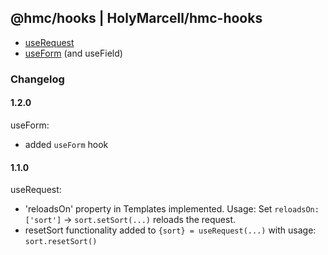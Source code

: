 ## @hmc/hooks | HolyMarcell/hmc-hooks

* [useRequest](./docs/useRequest.md)
* [useForm](./docs/useForm.md) (and useField)


### Changelog

#### 1.2.0

useForm:

* added `useForm` hook

#### 1.1.0

useRequest:


* 'reloadsOn' property in Templates implemented. Usage: Set `reloadsOn: ['sort']` -> `sort.setSort(...)` reloads the request.
* resetSort functionality added to `{sort} = useRequest(...)` with usage: `sort.resetSort()`
